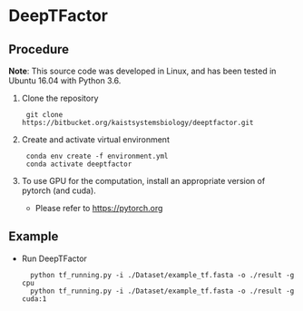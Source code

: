 # DeepTFactor

## Procedure

**Note**: 
This source code was developed in Linux, and has been tested in Ubuntu 16.04 with Python 3.6.

1. Clone the repository

        git clone https://bitbucket.org/kaistsystemsbiology/deeptfactor.git

2. Create and activate virtual environment

        conda env create -f environment.yml
        conda activate deeptfactor

3. To use GPU for the computation, install an appropriate version of pytorch (and cuda).  
    - Please refer to <https://pytorch.org>


## Example


- Run DeepTFactor

        python tf_running.py -i ./Dataset/example_tf.fasta -o ./result -g cpu
        python tf_running.py -i ./Dataset/example_tf.fasta -o ./result -g cuda:1
